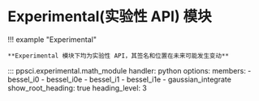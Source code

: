 # Experimental(实验性 API) 模块

!!! example "Experimental"

    **Experimental 模块下均为实验性 API，其签名和位置在未来可能发生变动**

::: ppsci.experimental.math_module
    handler: python
    options:
      members:
        - bessel_i0
        - bessel_i0e
        - bessel_i1
        - bessel_i1e
        - gaussian_integrate
      show_root_heading: true
      heading_level: 3

